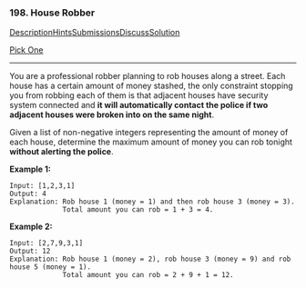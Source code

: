 ### 198. House Robber

[Description](https://leetcode.com/problems/house-robber/description/)[Hints](https://leetcode.com/problems/house-robber/hints/)[Submissions](https://leetcode.com/problems/house-robber/submissions/)[Discuss](https://leetcode.com/problems/house-robber/discuss/)[Solution](https://leetcode.com/problems/house-robber/solution/)

[Pick One](https://leetcode.com/problems/random-one-question/)

------

You are a professional robber planning to rob houses along a street. Each house has a certain amount of money stashed, the only constraint stopping you from robbing each of them is that adjacent houses have security system connected and **it will automatically contact the police if two adjacent houses were broken into on the same night**.

Given a list of non-negative integers representing the amount of money of each house, determine the maximum amount of money you can rob tonight **without alerting the police**.

**Example 1:**

```
Input: [1,2,3,1]
Output: 4
Explanation: Rob house 1 (money = 1) and then rob house 3 (money = 3).
             Total amount you can rob = 1 + 3 = 4.
```

**Example 2:**

```
Input: [2,7,9,3,1]
Output: 12
Explanation: Rob house 1 (money = 2), rob house 3 (money = 9) and rob house 5 (money = 1).
             Total amount you can rob = 2 + 9 + 1 = 12.
```